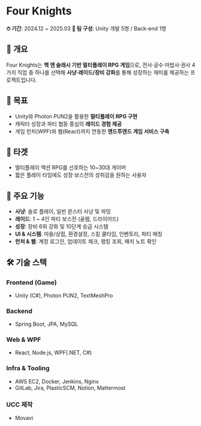 # Four Knights

**⏱ 기간**: 2024.12 ~ 2025.03
**👥 팀 구성**: Unity 개발 5명 / Back-end 1명

## 📌 개요
Four Knights는 **핵 앤 슬래시 기반 멀티플레이 RPG 게임**으로,
전사·궁수·마법사·권사 4가지 직업 중 하나를 선택해 **사냥·레이드/장비 강화**를 통해 성장하는 재미를 제공하는 프로젝트입니다.

## 🎯 목표
- Unity와 Photon PUN2을 활용한 **멀티플레이 RPG 구현**
- 캐릭터 성장과 파티 협동 중심의 **레이드 경험 제공**
- 게임 런처(WPF)와 웹(React)까지 연동한 **엔드투엔드 게임 서비스 구축**

## 🎯 타겟
- 멀티플레이 액션 RPG를 선호하는 10~30대 게이머
- 짧은 플레이 타임에도 성장·보스전의 성취감을 원하는 사용자

## 🧩 주요 기능
- **사냥**: 솔로 플레이, 일반 몬스터 사냥 및 파밍
- **레이드**: 1 ~ 4인 파티 보스전 (골렘, 드라이어드)
- **성장**: 장비 6위 강화 및 10단계 승급 시스템
- **UI & 시스템**: 마을/상점, 환경설정, 스킬 쿨타임, 인벤토리, 파티 매칭
- **런처 & 웹**: 계정 로그인, 업데이트 체크, 랭킹 조회, 패치 노트 확인

## 🛠 기술 스택

### Frontend (Game)
- Unity (C#), Photon PUN2, TextMeshPro  

### Backend
- Spring Boot, JPA, MySQL

### Web & WPF
- React, Node.js, WPF(.NET, C#)

### Infra & Tooling
- AWS EC2, Docker, Jenkins, Nginx
- GitLab, Jira, PlasticSCM, Notion, Mattermost

### UCC 제작
- Movavi